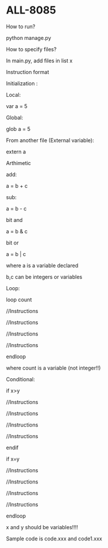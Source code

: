 # ALL-8085

How to run?

python manage.py

How to specify files?

In main.py, add files in list x

Instruction format

Initialization :

Local:

var a = 5

Global:

glob a = 5

From another file (External variable):

extern a

Arthimetic

add:

a = b + c

sub:

a = b - c

bit and

a = b & c

bit or

a = b | c

where a is a variable declared

b,c can be integers or variables

Loop:

loop count

//Instructions

//Instructions

//Instructions

//Instructions

endloop

where count is a variable (not integer!!)

Conditional:

if x>y

//Instructions

//Instructions


//Instructions

//Instructions

endif

if x=y

//Instructions

//Instructions

//Instructions

//Instructions

endloop

x and y should be variables!!!!

Sample code is code.xxx and code1.xxx
